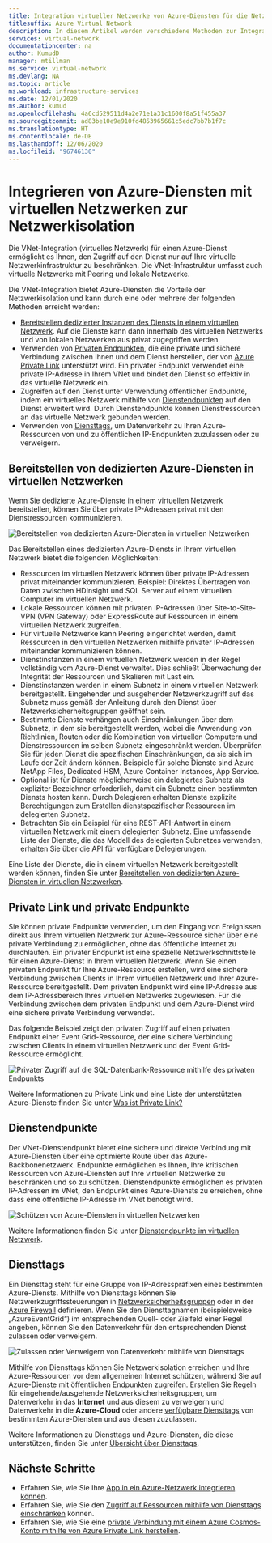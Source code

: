 ```yaml
---
title: Integration virtueller Netzwerke von Azure-Diensten für die Netzwerkisolation
titlesuffix: Azure Virtual Network
description: In diesem Artikel werden verschiedene Methoden zur Integration eines Azure-Diensts in ein virtuelles Netzwerk beschrieben, die Ihnen den sicheren Zugriff auf den Azure-Dienst ermöglichen.
services: virtual-network
documentationcenter: na
author: KumudD
manager: mtillman
ms.service: virtual-network
ms.devlang: NA
ms.topic: article
ms.workload: infrastructure-services
ms.date: 12/01/2020
ms.author: kumud
ms.openlocfilehash: 4a6cd529511d4a2e71e1a31c1600f8a51f455a37
ms.sourcegitcommit: ad83be10e9e910fd4853965661c5edc7bb7b1f7c
ms.translationtype: HT
ms.contentlocale: de-DE
ms.lasthandoff: 12/06/2020
ms.locfileid: "96746130"
---
```

# <a name="integrate-azure-services-with-virtual-networks-for-network-isolation"></a>Integrieren von Azure-Diensten mit virtuellen Netzwerken zur Netzwerkisolation

Die VNet-Integration (virtuelles Netzwerk) für einen Azure-Dienst ermöglicht es Ihnen, den Zugriff auf den Dienst nur auf Ihre virtuelle Netzwerkinfrastruktur zu beschränken. Die VNet-Infrastruktur umfasst auch virtuelle Netzwerke mit Peering und lokale Netzwerke.

Die VNet-Integration bietet Azure-Diensten die Vorteile der Netzwerkisolation und kann durch eine oder mehrere der folgenden Methoden erreicht werden:
- [Bereitstellen dedizierter Instanzen des Diensts in einem virtuellen Netzwerk](virtual-network-service-endpoints-overview.md). Auf die Dienste kann dann innerhalb des virtuellen Netzwerks und von lokalen Netzwerken aus privat zugegriffen werden.
- Verwenden von [Privaten Endpunkten](../private-link/private-endpoint-overview.md), die eine private und sichere Verbindung zwischen Ihnen und dem Dienst herstellen, der von [Azure Private Link](../private-link/private-link-overview.md) unterstützt wird. Ein privater Endpunkt verwendet eine private IP-Adresse in Ihrem VNet und bindet den Dienst so effektiv in das virtuelle Netzwerk ein.
- Zugreifen auf den Dienst unter Verwendung öffentlicher Endpunkte, indem ein virtuelles Netzwerk mithilfe von [Dienstendpunkten](virtual-network-service-endpoints-overview.md) auf den Dienst erweitert wird. Durch Dienstendpunkte können Dienstressourcen an das virtuelle Netzwerk gebunden werden.
- Verwenden von [Diensttags](service-tags-overview.md), um Datenverkehr zu Ihren Azure-Ressourcen von und zu öffentlichen IP-Endpunkten zuzulassen oder zu verweigern.

## <a name="deploy-dedicated-azure-services-into-virtual-networks"></a>Bereitstellen von dedizierten Azure-Diensten in virtuellen Netzwerken

Wenn Sie dedizierte Azure-Dienste in einem virtuellen Netzwerk bereitstellen, können Sie über private IP-Adressen privat mit den Dienstressourcen kommunizieren.

![Bereitstellen von dedizierten Azure-Diensten in virtuellen Netzwerken](./media/virtual-network-for-azure-services/deploy-service-into-vnet.png)

Das Bereitstellen eines dedizierten Azure-Diensts in Ihrem virtuellen Netzwerk bietet die folgenden Möglichkeiten:
- Ressourcen im virtuellen Netzwerk können über private IP-Adressen privat miteinander kommunizieren. Beispiel: Direktes Übertragen von Daten zwischen HDInsight und SQL Server auf einem virtuellen Computer im virtuellen Netzwerk.
- Lokale Ressourcen können mit privaten IP-Adressen über Site-to-Site-VPN (VPN Gateway) oder ExpressRoute auf Ressourcen in einem virtuellen Netzwerk zugreifen.
- Für virtuelle Netzwerke kann Peering eingerichtet werden, damit Ressourcen in den virtuellen Netzwerken mithilfe privater IP-Adressen miteinander kommunizieren können.
- Dienstinstanzen in einem virtuellen Netzwerk werden in der Regel vollständig vom Azure-Dienst verwaltet. Dies schließt Überwachung der Integrität der Ressourcen und Skalieren mit Last ein.
- Dienstinstanzen werden in einem Subnetz in einem virtuellen Netzwerk bereitgestellt. Eingehender und ausgehender Netzwerkzugriff auf das Subnetz muss gemäß der Anleitung durch den Dienst über Netzwerksicherheitsgruppen geöffnet sein.
- Bestimmte Dienste verhängen auch Einschränkungen über dem Subnetz, in dem sie bereitgestellt werden, wobei die Anwendung von Richtlinien, Routen oder die Kombination von virtuellen Computern und Dienstressourcen im selben Subnetz eingeschränkt werden. Überprüfen Sie für jeden Dienst die spezifischen Einschränkungen, da sie sich im Laufe der Zeit ändern können. Beispiele für solche Dienste sind Azure NetApp Files, Dedicated HSM, Azure Container Instances, App Service.
- Optional ist für Dienste möglicherweise ein delegiertes Subnetz als expliziter Bezeichner erforderlich, damit ein Subnetz einen bestimmten Diensts hosten kann. Durch Delegieren erhalten Dienste explizite Berechtigungen zum Erstellen dienstspezifischer Ressourcen im delegierten Subnetz.
- Betrachten Sie ein Beispiel für eine REST-API-Antwort in einem virtuellen Netzwerk mit einem delegierten Subnetz. Eine umfassende Liste der Dienste, die das Modell des delegierten Subnetzes verwenden, erhalten Sie über die API für verfügbare Delegierungen.

Eine Liste der Dienste, die in einem virtuellen Netzwerk bereitgestellt werden können, finden Sie unter [Bereitstellen von dedizierten Azure-Diensten in virtuellen Netzwerken](virtual-network-for-azure-services.md).

## <a name="private-link-and-private-endpoints"></a>Private Link und private Endpunkte

Sie können private Endpunkte verwenden, um den Eingang von Ereignissen direkt aus Ihrem virtuellen Netzwerk zur Azure-Ressource sicher über eine private Verbindung zu ermöglichen, ohne das öffentliche Internet zu durchlaufen. Ein privater Endpunkt ist eine spezielle Netzwerkschnittstelle für einen Azure-Dienst in Ihrem virtuellen Netzwerk. Wenn Sie einen privaten Endpunkt für Ihre Azure-Ressource erstellen, wird eine sichere Verbindung zwischen Clients in Ihrem virtuellen Netzwerk und Ihrer Azure-Ressource bereitgestellt. Dem privaten Endpunkt wird eine IP-Adresse aus dem IP-Adressbereich Ihres virtuellen Netzwerks zugewiesen. Für die Verbindung zwischen dem privaten Endpunkt und dem Azure-Dienst wird eine sichere private Verbindung verwendet.

Das folgende Beispiel zeigt den privaten Zugriff auf einen privaten Endpunkt einer Event Grid-Ressource, der eine sichere Verbindung zwischen Clients in einem virtuellen Netzwerk und der Event Grid-Ressource ermöglicht.

![Privater Zugriff auf die SQL-Datenbank-Ressource mithilfe des privaten Endpunkts](./media/network-isolation/architecture-diagram.png)

Weitere Informationen zu Private Link und eine Liste der unterstützten Azure-Dienste finden Sie unter [Was ist Private Link?](../private-link/private-link-overview.md)

## <a name="service-endpoints"></a>Dienstendpunkte
Der VNet-Dienstendpunkt bietet eine sichere und direkte Verbindung mit Azure-Diensten über eine optimierte Route über das Azure-Backbonenetzwerk. Endpunkte ermöglichen es Ihnen, Ihre kritischen Ressourcen von Azure-Diensten auf Ihre virtuellen Netzwerke zu beschränken und so zu schützen. Dienstendpunkte ermöglichen es privaten IP-Adressen im VNet, den Endpunkt eines Azure-Diensts zu erreichen, ohne dass eine öffentliche IP-Adresse im VNet benötigt wird.

![Schützen von Azure-Diensten in virtuellen Netzwerken](./media/virtual-network-service-endpoints-overview/VNet_Service_Endpoints_Overview.png)

Weitere Informationen finden Sie unter [Dienstendpunkte im virtuellen Netzwerk](virtual-network-service-endpoints-overview.md).

## <a name="service-tags"></a>Diensttags

Ein Diensttag steht für eine Gruppe von IP-Adresspräfixen eines bestimmten Azure-Diensts. Mithilfe von Diensttags können Sie Netzwerkzugriffssteuerungen in [Netzwerksicherheitsgruppen](https://docs.microsoft.com/azure/virtual-network/security-overview#security-rules) oder in der [Azure Firewall](https://docs.microsoft.com/azure/firewall/service-tags) definieren. Wenn Sie den Diensttagnamen (beispielsweise „AzureEventGrid“) im entsprechenden Quell- oder Zielfeld einer Regel angeben, können Sie den Datenverkehr für den entsprechenden Dienst zulassen oder verweigern.

![Zulassen oder Verweigern von Datenverkehr mithilfe von Diensttags](./media/network-isolation/service-tags.png)

Mithilfe von Diensttags können Sie Netzwerkisolation erreichen und Ihre Azure-Ressourcen vor dem allgemeinen Internet schützen, während Sie auf Azure-Dienste mit öffentlichen Endpunkten zugreifen. Erstellen Sie Regeln für eingehende/ausgehende Netzwerksicherheitsgruppen, um Datenverkehr in das **Internet** und aus diesem zu verweigern und Datenverkehr in die **Azure-Cloud** oder andere [verfügbare Diensttags](service-tags-overview.md#available-service-tags) von bestimmten Azure-Diensten und aus diesen zuzulassen.

Weitere Informationen zu Diensttags und Azure-Diensten, die diese unterstützen, finden Sie unter [Übersicht über Diensttags](service-tags-overview.md).

## <a name="next-steps"></a>Nächste Schritte

- Erfahren Sie, wie Sie Ihre [App in ein Azure-Netzwerk integrieren können](../app-service/web-sites-integrate-with-vnet.md).
- Erfahren Sie, wie Sie den [Zugriff auf Ressourcen mithilfe von Diensttags einschränken](tutorial-restrict-network-access-to-resources.md) können.
- Erfahren Sie, wie Sie eine [private Verbindung mit einem Azure Cosmos-Konto mithilfe von Azure Private Link herstellen](../private-link/create-private-endpoint-cosmosdb-portal.md).
